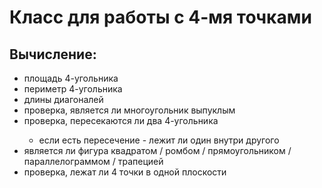 ﻿ # Класс для работы с 4-мя точками
 
## Вычисление:

<ul>
    <li>площадь 4-угольника</li>
    <li>периметр 4-угольника</li>
    <li>длины диагоналей</li>
    <li>проверка, является ли многоугольник выпуклым</li>
    <li>проверка, пересекаются ли два 4-угольника</li>
        <ul><li>если есть пересечение - лежит ли один внутри другого</li></ul>
    <li>является ли фигура квадратом / ромбом / прямоугольником / параллелограммом / трапецией</li>
    <li>проверка, лежат ли 4 точки в одной плоскости</li>
</ul>